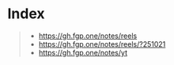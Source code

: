 # Index

> - https://gh.fgp.one/notes/reels
> - https://gh.fgp.one/notes/reels/?251021
> - https://gh.fgp.one/notes/yt